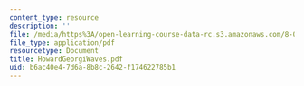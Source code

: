 ```yaml
---
content_type: resource
description: ''
file: /media/https%3A/open-learning-course-data-rc.s3.amazonaws.com/8-03sc-physics-iii-vibrations-and-waves-fall-2016/b6ac40e47d6a8b8c2642f174622785b1_MIT8_03SCF16_Text_Ch2.pdf
file_type: application/pdf
resourcetype: Document
title: HowardGeorgiWaves.pdf
uid: b6ac40e4-7d6a-8b8c-2642-f174622785b1
---
```

